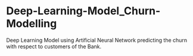# Deep-Learning-Model_Churn-Modelling
Deep Learning Model using Artificial Neural Network predicting the churn with respect to customers of the Bank.
